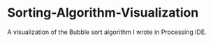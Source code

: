 # Sorting-Algorithm-Visualization
A visualization of the Bubble sort algorithm I wrote in Processing IDE.
